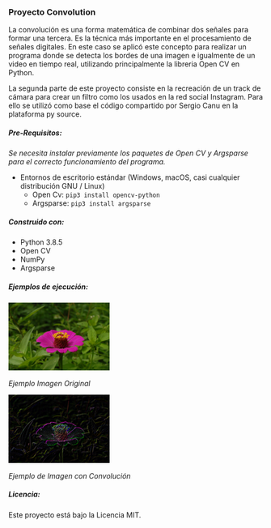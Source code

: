 ### Proyecto Convolution
La convolución es una forma matemática de combinar dos señales para formar una tercera. Es la técnica más importante en el procesamiento de señales digitales. 
En este caso se aplicó este concepto para realizar un programa donde se detecta los bordes de una imagen e igualmente de un video en tiempo real, utilizando principalmente la libreria Open CV en Python.

La segunda parte de este proyecto consiste en la recreación de un track de cámara para crear un filtro como los usados en la red social Instagram. Para ello se utilizó como base el código compartido por Sergio Canu en la plataforma py source.

##### Pre-Requisitos:
*Se necesita instalar previamente los paquetes de Open CV y Argsparse para el correcto funcionamiento del programa.* 
+ Entornos de escritorio estándar (Windows, macOS, casi cualquier distribución GNU / Linux)
	+ Open Cv: `pip3 install opencv-python` 
	+ Argsparse: `pip3 install argsparse`

##### Construido con:
- Python 3.8.5 
- Open CV
- NumPy
- Argsparse

##### Ejemplos de ejecución:
<img src="Examples/flor_original.jpg" data-canonical-src="Examples/flor_original.jpg" width="200" /></img>

*Ejemplo Imagen Original*


<img src="Examples/flor_conv.png" data-canonical-src="Examples/flor_conv.png" width="200" /></img>

*Ejemplo de Imagen con Convolución*

##### Licencia:
Este proyecto está bajo la Licencia MIT.
